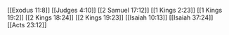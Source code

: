 [[Exodus 11:8]]
[[Judges 4:10]]
[[2 Samuel 17:12]]
[[1 Kings 2:23]]
[[1 Kings 19:2]]
[[2 Kings 18:24]]
[[2 Kings 19:23]]
[[Isaiah 10:13]]
[[Isaiah 37:24]]
[[Acts 23:12]]
